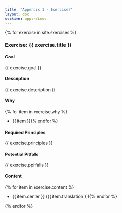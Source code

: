 ```yaml
---
title: "Appendix 1 - Exercises"
layout: doc
section: appendices
---
```


<!-- Why are you doing this to me, Jekkyl?? -->

{% for exercise in site.exercises %}

### Exercise: {{ exercise.title }}

#### Goal
{{ exercise.goal }}

#### Description
{{ exercise.description }}

#### Why
{% for item in exercise.why %}
* {{ item }}{% endfor %}

#### Required Principles
{{ exercise.principles }}

#### Potential Pitfalls
{{ exercise.ppitfalls }}

#### Content

<!--<table border="1">
<tr class="title">
<td>Content</td>
<td>Translation</td>
</tr>
{% for item in exercise.content %}
<tr>
<td>{{ item.center }}</td>
<td>{{ item.translation }}</td>
</tr>
{% endfor %}
</table>-->

{% for item in exercise.content %}
* {{ item.center }} ({{ item.translation }}){% endfor %}

{% endfor %}